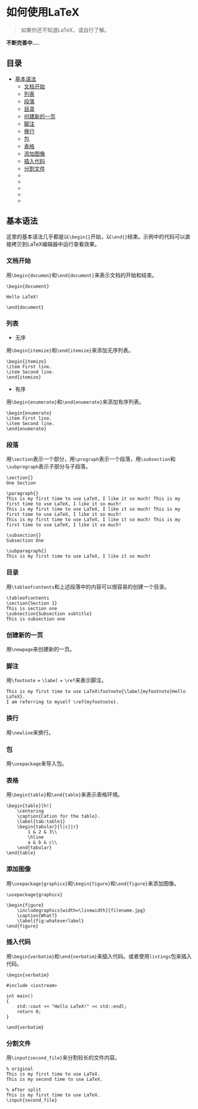 # 如何使用LaTeX

> 如果你还不知道LaTeX，请自行了解。

**不断完善中....**


## 目录

- [基本语法](#基本语法)
    - [文档开始](#文档开始)
    - [列表](#列表)
    - [段落](#段落)
    - [目录](#目录)
    - [创建新的一页](#创建新的一页)
    - [脚注](#脚注)
    - [换行](#换行)
    - [包](#包)
    - [表格](#表格)
    - [添加图像](#添加图像)
    - [插入代码](#插入代码)
    - [分割文件](#分割文件)
    - []()
    - []()
    - []()
    - []()
    - []()



## 基本语法

这里的基本语法几乎都是以`\begin{}`开始，以`\end{}`结束。示例中的代码可以直接拷贝到LaTeX编辑器中运行查看效果。

### 文档开始

用`\begin{documen}`和`\end{document}`来表示文档的开始和结束。

    \begin{document}

    Hello LaTeX!

    \end{document}

### 列表

- 无序

用`\begin{itemize}`和`\end{itemize}`来添加无序列表。

    \begin{itemize}
    \item First line.
    \item Second line.
    \end{itemize}

- 有序

用`\begin{enumerate}`和`\end{enumerate}`来添加有序列表。

    \begin{enumerate}
    \item First line.
    \item Second line.
    \end{enumerate}

### 段落

用`\section`表示一个部分，用`\prograph`表示一个段落，用`\subsection`和`\subprograph`表示子部分与子段落。

    \section{}
    One Section

    \paragraph{}
    This is my first time to use LaTeX, I like it so much! This is my first time to use LaTeX, I like it so much!
    This is my first time to use LaTeX, I like it so much! This is my first time to use LaTeX, I like it so much!
    This is my first time to use LaTeX, I like it so much! This is my first time to use LaTeX, I like it so much!

    \subsection{}
    Subsection One

    \subparagraph{}
    This is my first time to use LaTeX, I like it so much!


### 目录

用`\tableofcontents`和上述段落中的内容可以很容易的创建一个目录。

    \tableofcontents
    \section{Section 1}
    This is section one
    \subsection{Subsection subtitle}
    This is subsection one


### 创建新的一页

用`\newpage`来创建新的一页。

### 脚注

用`\footnote` + `\label` + `\ref`来表示脚注。

    This is my first time to use LaTeX\footnote{\label{myfootnote}Hello LaTeX}.
    I am referring to myself \ref{myfootnote}.

### 换行

用`\newline`来换行。

### 包

用`\usepackage`来导入包。

### 表格

用`\begin{table}`和`\end{table}`来表示表格环境。

    \begin{table}[h!]
        \centering
        \caption{Cation for the table}.
        \label{tab:table1}
        \begin{tabular}{l|c||r}
            1 & 2 & 3\\
            \hline
            a & b & c\\
        \end{tabular}
    \end{table}

### 添加图像

用`\usepackage{graphicx}`和`\begin{figure}`和`\end{figure}`来添加图像。
    
    \usepackage{graphicx}

    \begin{figure}
        \includegraphics[width=\linewidth]{filename.jpg}
        \caption{What?}
        \label{fig:whateverlabel}
    \end{figure}

### 插入代码

用`\begin{verbatim}`和`\end{verbatim}`来插入代码。或者使用`listings`包来插入代码。

    \begin{verbatim}

    #include <iostream>

    int main()
    {
        std::cout << "Hello LaTeX!" << std::endl;
        return 0;
    }

    \end{verbatim}

### 分割文件

用`\input{second_file}`来分割较长的文件内容。

    % original
    This is my first time to use LaTeX. 
    This is my second time to use LaTeX.

    % after split
    This is my first time to use LaTeX. 
    \input{second_file}




